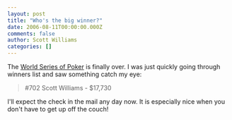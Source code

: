 ```yaml
---
layout: post
title: "Who's the big winner?"
date: 2006-08-11T00:00:00.000Z
comments: false
author: Scott Williams
categories: []
---
```

The <a href="http://www.cardplayer.com/tournaments/results/3229?viewall=true">World Series of Poker</a> is finally over. I was just quickly going through winners list and saw something catch my eye:

<blockquote class="posterous_short_quote">#702 Scott Williams - $17,730</blockquote>

I'll expect the check in the mail any day now. It is especially nice when you don't have to get up off the couch!